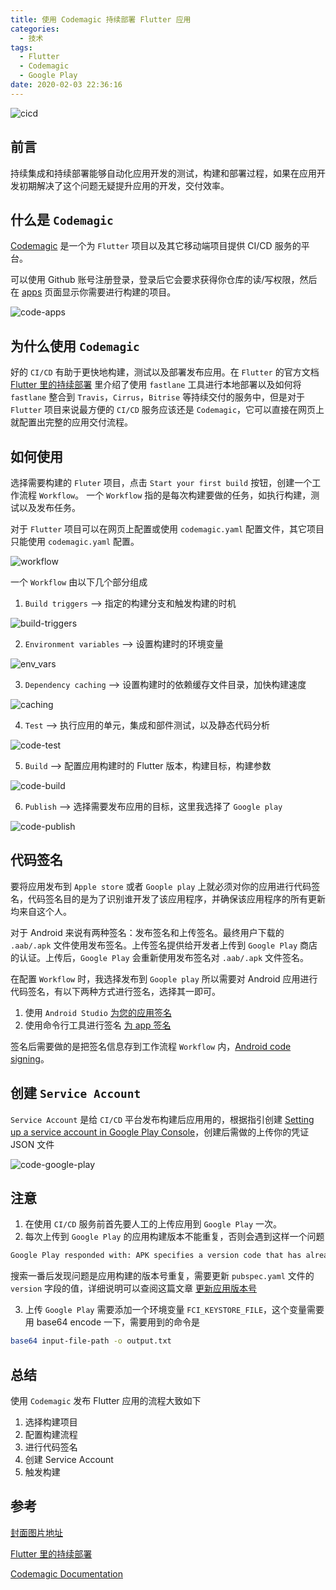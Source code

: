 ```yaml
---
title: 使用 Codemagic 持续部署 Flutter 应用
categories:
  - 技术
tags:
  - Flutter
  - Codemagic
  - Google Play
date: 2020-02-03 22:36:16
---
```


![cicd](./images/flutter-cicd/cicd.png)

<!--more-->

## 前言

持续集成和持续部署能够自动化应用开发的测试，构建和部署过程，如果在应用开发初期解决了这个问题无疑提升应用的开发，交付效率。

## 什么是 `Codemagic`

[Codemagic](https://codemagic.io) 是一个为 `Flutter` 项目以及其它移动端项目提供 CI/CD 服务的平台。

可以使用 Github 账号注册登录，登录后它会要求获得你仓库的读/写权限，然后在 [apps](https://codemagic.io/apps) 页面显示你需要进行构建的项目。

![code-apps](./images/code-apps.jpg)

## 为什么使用 `Codemagic`

好的 `CI/CD` 有助于更快地构建，测试以及部署发布应用。在 `Flutter` 的官方文档 [Flutter 里的持续部署](https://flutter.cn/docs/deployment/cd) 里介绍了使用 `fastlane` 工具进行本地部署以及如何将 `fastlane` 整合到 `Travis`，`Cirrus`，`Bitrise` 等持续交付的服务中，但是对于 `Flutter` 项目来说最方便的 `CI/CD` 服务应该还是 `Codemagic`，它可以直接在网页上就配置出完整的应用交付流程。

## 如何使用

选择需要构建的 `Fluter` 项目，点击 `Start your first build` 按钮，创建一个工作流程 `Workflow`。
一个 `Workflow` 指的是每次构建要做的任务，如执行构建，测试以及发布任务。

对于 `Flutter` 项目可以在网页上配置或使用 `codemagic.yaml` 配置文件，其它项目只能使用 `codemagic.yaml` 配置。

![workflow](./images/workflow.jpg)

一个 `Workflow` 由以下几个部分组成

1. `Build triggers` --> 指定的构建分支和触发构建的时机

![build-triggers](./images/build-triggers.jpg)

2. `Environment variables` --> 设置构建时的环境变量

![env_vars](https://docs.codemagic.io/uploads/env_vars.PNG)

3. `Dependency caching` --> 设置构建时的依赖缓存文件目录，加快构建速度

![caching](https://docs.codemagic.io/uploads/2019/04/caching_enabled.PNG)

4. `Test` --> 执行应用的单元，集成和部件测试，以及静态代码分析

![code-test](./images/code-test.jpg)

5. `Build` --> 配置应用构建时的 Flutter 版本，构建目标，构建参数

![code-build](./images/code-build.jpg)

6. `Publish` --> 选择需要发布应用的目标，这里我选择了 `Google play`

![code-publish](./images/code-publish.jpg)

## 代码签名

要将应用发布到 `Apple store` 或者 `Goople play` 上就必须对你的应用进行代码签名，代码签名目的是为了识别谁开发了该应用程序，并确保该应用程序的所有更新均来自这个人。

对于 Android 来说有两种签名：发布签名和上传签名。最终用户下载的 `.aab/.apk` 文件使用发布签名。上传签名提供给开发者上传到 `Google Play` 商店的认证。上传后，`Google Play` 会重新使用发布签名对 `.aab/.apk` 文件签名。

在配置 `Workflow` 时，我选择发布到 `Goople play` 所以需要对 Android 应用进行代码签名，有以下两种方式进行签名，选择其一即可。

1. 使用 `Android Studio` [为您的应用签名](https://developer.android.google.cn/studio/publish/app-signing#sign-apk)
2. 使用命令行工具进行签名 [为 app 签名](https://flutter.cn/docs/deployment/android#signing-the-app)

签名后需要做的是把签名信息存到工作流程 `Workflow` 内，[Android code signing](https://docs.codemagic.io/code-signing/android-code-signing/)。

## 创建 `Service Account`

`Service Account` 是给 `CI/CD` 平台发布构建后应用用的，根据指引创建 [Setting up a service account in Google Play Console](https://docs.codemagic.io/publishing/publishing-to-google-play/#setting-up-a-service-account-in-google-play-console)，创建后需做的上传你的凭证 JSON 文件

![code-google-play](./images/code-google-play.jpg)

## 注意

1. 在使用 `CI/CD` 服务前首先要人工的上传应用到 `Google Play` 一次。
2. 每次上传到 `Google Play` 的应用构建版本不能重复，否则会遇到这样一个问题

```sh
Google Play responded with: APK specifies a version code that has already been used.
```

搜索一番后发现问题是应用构建的版本号重复，需要更新 `pubspec.yaml` 文件的 `version` 字段的值，详细说明可以查阅这篇文章 [更新应用版本号](https://flutter.cn/docs/deployment/android#updating-the-apps-version-number)

3. 上传 `Google Play` 需要添加一个环境变量 `FCI_KEYSTORE_FILE`，这个变量需要用 base64 encode 一下，需要用到的命令是

```sh
base64 input-file-path -o output.txt
```

## 总结

使用 `Codemagic` 发布 Flutter 应用的流程大致如下

1. 选择构建项目
2. 配置构建流程
3. 进行代码签名
4. 创建 Service Account
5. 触发构建

## 参考

[封面图片地址](https://blog.codemagic.io/getting-started-with-codemagic/)

[Flutter 里的持续部署](https://flutter.cn/docs/deployment/cd)

[Codemagic Documentation](https://docs.codemagic.io/)
